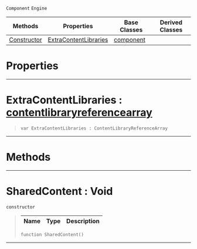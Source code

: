  `Component` `Engine`



|Methods|Properties|Base Classes|Derived Classes|
|---|---|---|---|
|[ Constructor](sharedcontent.md#sharedcontent-void)|[ ExtraContentLibraries](sharedcontent.md#extracontentlibraries-ze)|[component](component.md)| |


 #  Properties


---  
 #  ExtraContentLibraries : [contentlibraryreferencearray](contentlibraryreferencearray.md)

> 
> ``` lang=cpp, name=Nada
> var ExtraContentLibraries : ContentLibraryReferenceArray


---  
 #  Methods


---  
 #  SharedContent : Void

 `constructor`

> 
> |Name|Type|Description|
> |---|---|---|
> ``` lang=cpp, name=Nada
> function SharedContent()
> ``` 


---  
 

 